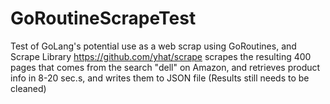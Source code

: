 # GoRoutineScrapeTest
Test of GoLang's potential use as a web scrap using GoRoutines, and Scrape Library https://github.com/yhat/scrape
scrapes the resulting 400 pages that comes from the search "dell" on Amazon, and retrieves product info in 8-20 sec.s, and writes them to JSON file (Results still needs to be cleaned)
